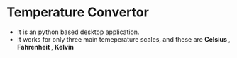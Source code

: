 # Temperature Convertor
* It is an python based desktop application.
* It works for only three main temeperature scales, and these are <b> Celsius </b> , <b> Fahrenheit </b> , <b> Kelvin </b>
